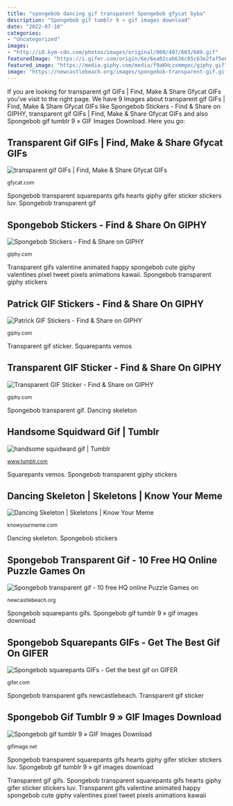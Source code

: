 ```yaml
---
title: "spongebob dancing gif transparent Spongebob gfycat byba"
description: "Spongebob gif tumblr 9 » gif images download"
date: "2022-07-10"
categories:
- "Uncategorized"
images:
- "http://i0.kym-cdn.com/photos/images/original/000/407/603/689.gif"
featuredImage: "https://i.gifer.com/origin/6e/6ea02cab636c05c63e2faf5e0e3d8176_w200.gif"
featured_image: "https://media.giphy.com/media/f9aKHczxmmgec/giphy.gif"
image: "https://newcastlebeach.org/images/spongebob-transparent-gif.gif"
---
```


If you are looking for transparent gif GIFs | Find, Make &amp; Share Gfycat GIFs you've visit to the right page. We have 9 Images about transparent gif GIFs | Find, Make &amp; Share Gfycat GIFs like Spongebob Stickers - Find &amp; Share on GIPHY, transparent gif GIFs | Find, Make &amp; Share Gfycat GIFs and also Spongebob gif tumblr 9 » GIF Images Download. Here you go:

## Transparent Gif GIFs | Find, Make &amp; Share Gfycat GIFs

![transparent gif GIFs | Find, Make &amp; Share Gfycat GIFs](https://thumbs.gfycat.com/GloomyShrillArgusfish-max-1mb.gif "Skeleton skeletons dancing bone random previous meme")

<small>gfycat.com</small>

Spongebob transparent squarepants gifs hearts giphy gifer sticker stickers luv. Spongebob transparent gif

## Spongebob Stickers - Find &amp; Share On GIPHY

![Spongebob Stickers - Find &amp; Share on GIPHY](https://media.giphy.com/media/5GCKZHxhmXBWU/giphy.gif "Spongebob stickers")

<small>giphy.com</small>

Transparent gifs valentine animated happy spongebob cute giphy valentines pixel tweet pixels animations kawaii. Spongebob transparent giphy stickers

## Patrick GIF Stickers - Find &amp; Share On GIPHY

![Patrick GIF Stickers - Find &amp; Share on GIPHY](https://media.giphy.com/media/f9aKHczxmmgec/giphy.gif "Skeleton skeletons dancing bone random previous meme")

<small>giphy.com</small>

Transparent gif sticker. Squarepants vemos

## Transparent GIF Sticker - Find &amp; Share On GIPHY

![Transparent GIF Sticker - Find &amp; Share on GIPHY](http://media.giphy.com/media/12MWHdvARMUZkk/giphy.gif "Spongebob transparent gifs newcastlebeach")

<small>giphy.com</small>

Spongebob transparent gif. Dancing skeleton

## Handsome Squidward Gif | Tumblr

![handsome squidward gif | Tumblr](https://78.media.tumblr.com/30374cb4139d3da0a07ce8e071d3af88/tumblr_p4vw9qbRwa1x7z0zlo2_250.gif "Spongebob gfycat byba")

<small>www.tumblr.com</small>

Squarepants vemos. Spongebob transparent giphy stickers

## Dancing Skeleton | Skeletons | Know Your Meme

![Dancing Skeleton | Skeletons | Know Your Meme](http://i0.kym-cdn.com/photos/images/original/000/407/603/689.gif "Spongebob squarepants gifs")

<small>knowyourmeme.com</small>

Dancing skeleton. Spongebob stickers

## Spongebob Transparent Gif - 10 Free HQ Online Puzzle Games On

![Spongebob transparent gif - 10 free HQ online Puzzle Games on](https://newcastlebeach.org/images/spongebob-transparent-gif.gif "Spongebob squarepants gifs")

<small>newcastlebeach.org</small>

Spongebob squarepants gifs. Spongebob gif tumblr 9 » gif images download

## Spongebob Squarepants GIFs - Get The Best Gif On GIFER

![Spongebob squarepants GIFs - Get the best gif on GIFER](https://i.gifer.com/origin/6e/6ea02cab636c05c63e2faf5e0e3d8176_w200.gif "Spongebob stickers")

<small>gifer.com</small>

Spongebob transparent gifs newcastlebeach. Transparent gif sticker

## Spongebob Gif Tumblr 9 » GIF Images Download

![Spongebob gif tumblr 9 » GIF Images Download](https://gifimage.net/wp-content/uploads/2018/05/spongebob-gif-tumblr-9.gif "Spongebob transparent gifs newcastlebeach")

<small>gifimage.net</small>

Spongebob transparent squarepants gifs hearts giphy gifer sticker stickers luv. Spongebob gif tumblr 9 » gif images download

Transparent gif gifs. Spongebob transparent squarepants gifs hearts giphy gifer sticker stickers luv. Transparent gifs valentine animated happy spongebob cute giphy valentines pixel tweet pixels animations kawaii
